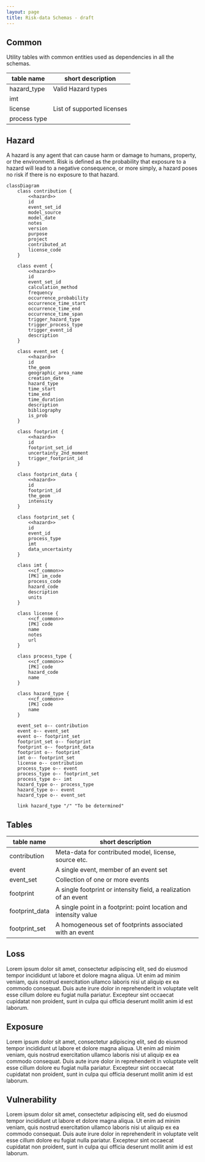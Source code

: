 ```yaml
---
layout: page
title: Risk-data Schemas - draft
---
```


## Common

Utility tables with common entities used as dependencies in all the schemas.

| table name   | short description          |
|--------------|----------------------------|
| hazard_type  | Valid Hazard types         |
| imt          |                            |
| license      | List of supported licenses |
| process type |                            |

## Hazard

A hazard is any agent that can cause harm or damage to humans, property, or the environment. Risk is defined as the probability that exposure to a hazard will lead to a negative consequence, or more simply, a hazard poses no risk if there is no exposure to that hazard.




```mermaid
classDiagram
    class contribution {
        <<hazard>>
        id
        event_set_id
        model_source
        model_date
        notes
        version
        purpose
        project
        contributed_at
        license_code
    }

    class event {
        <<hazard>>
        id
        event_set_id
        calculation_method
        frequency
        occurrence_probability
        occurrence_time_start
        occurrence_time_end
        occurrence_time_span
        trigger_hazard_type
        trigger_process_type
        trigger_event_id
        description
    }

    class event_set {
        <<hazard>>
        id
        the_geom
        geographic_area_name
        creation_date
        hazard_type
        time_start
        time_end
        time_duration
        description
        bibliography
        is_prob
    }

    class footprint {
        <<hazard>>
        id
        footprint_set_id
        uncertainty_2nd_moment
        trigger_footprint_id
    }

    class footprint_data {
        <<hazard>>
        id
        footprint_id
        the_geom
        intensity
    }

    class footprint_set {
        <<hazard>>
        id
        event_id
        process_type
        imt
        data_uncertainty
    }

    class imt {
        <<cf_common>>
        [PK] im_code
        process_code
        hazard_code
        description
        units
    }

    class license {
        <<cf_common>>
        [PK] code
        name
        notes
        url
    }

    class process_type {
        <<cf_common>>
        [PK] code
        hazard_code
        name
    }

    class hazard_type {
        <<cf_common>>
        [PK] code
        name
    }

    event_set o-- contribution
    event o-- event_set
    event o-- footprint_set
    footprint_set o-- footprint
    footprint o-- footprint_data
    footprint o-- footprint
    imt o-- footprint_set
    license o-- contribution
    process_type o-- event
    process_type o-- footprint_set
    process_type o-- imt
    hazard_type o-- process_type
    hazard_type o-- event
    hazard_type o-- event_set

    link hazard_type "/" "To be determined"
```

## Tables

| table name     | short description                                                 |
|----------------|-------------------------------------------------------------------|
| contribution   | Meta-data for contributed model, license, source etc.             |
| event          | A single event, member of an event set                            |
| event_set      | Collection of one or more events                                  |
| footprint      | A single footprint or intensity field, a realization of an event  |
| footprint_data | A single point in a footprint: point location and intensity value |
| footprint_set  | A homogeneous set of footprints associated with an event          |


## Loss

Lorem ipsum dolor sit amet, consectetur adipiscing elit, sed do eiusmod tempor incididunt ut labore et dolore magna aliqua. Ut enim ad minim veniam, quis nostrud exercitation ullamco laboris nisi ut aliquip ex ea commodo consequat. Duis aute irure dolor in reprehenderit in voluptate velit esse cillum dolore eu fugiat nulla pariatur. Excepteur sint occaecat cupidatat non proident, sunt in culpa qui officia deserunt mollit anim id est laborum.

## Exposure

Lorem ipsum dolor sit amet, consectetur adipiscing elit, sed do eiusmod tempor incididunt ut labore et dolore magna aliqua. Ut enim ad minim veniam, quis nostrud exercitation ullamco laboris nisi ut aliquip ex ea commodo consequat. Duis aute irure dolor in reprehenderit in voluptate velit esse cillum dolore eu fugiat nulla pariatur. Excepteur sint occaecat cupidatat non proident, sunt in culpa qui officia deserunt mollit anim id est laborum.

## Vulnerability

Lorem ipsum dolor sit amet, consectetur adipiscing elit, sed do eiusmod tempor incididunt ut labore et dolore magna aliqua. Ut enim ad minim veniam, quis nostrud exercitation ullamco laboris nisi ut aliquip ex ea commodo consequat. Duis aute irure dolor in reprehenderit in voluptate velit esse cillum dolore eu fugiat nulla pariatur. Excepteur sint occaecat cupidatat non proident, sunt in culpa qui officia deserunt mollit anim id est laborum.
